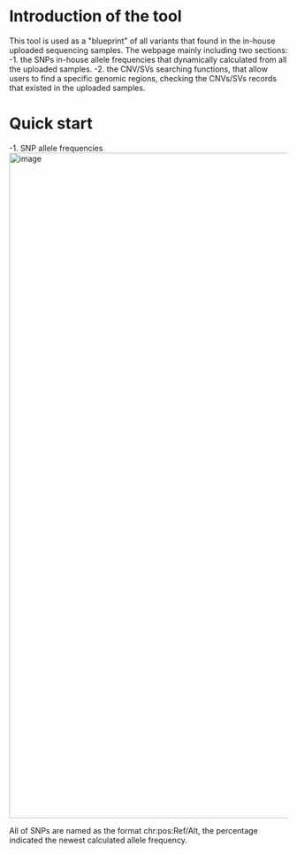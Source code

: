 # Introduction of the tool

This tool is used as a "blueprint" of all variants that found in the in-house uploaded sequencing samples. The webpage mainly including two sections:
-1. the SNPs in-house allele frequencies that dynamically calculated from all the uploaded samples.
-2. the CNV/SVs searching functions, that allow users to find a specific genomic regions, checking the CNVs/SVs records that existed in the uploaded samples.

# Quick start

-1. SNP allele frequencies
<img width="1203" alt="image" src="https://github.com/user-attachments/assets/82f6e4fb-baf7-4269-84a6-24df5a4a9baf" />


All of SNPs are named as the format chr:pos:Ref/Alt, the percentage indicated the newest calculated allele frequency. 

